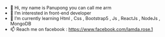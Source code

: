 - 👋 Hi, my name is Panupong you can call me arm 
- 👀 I’m interested in front-end developer 
- 🌱 I’m currently learning Html , Css , Bootstrap5 , Js , ReactJs , NodeJs , MongoDB
- 📫 Reach me on facebook : https://www.facebook.com/lamda.rose.1
